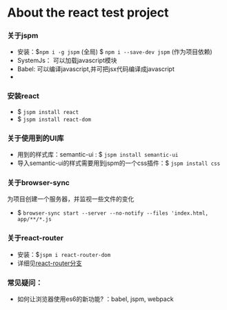 About the react test project
===

### 关于jspm
- 安装：$`npm i -g jspm` (全局) $ `npm i --save-dev jspm` (作为项目依赖)
- SystemJs： 可以加载javascript模块
- Babel: 可以编译javascript,并可把jsx代码编译成javascript
- 

### 安装react
- $ `jspm install react`
- $ `jspm install react-dom`

### 关于使用到的UI库
- 用到的样式库：semantic-ui : $ `jspm install semantic-ui`
- 导入semantic-ui的样式需要用到jspm的一个css插件：$ `jspm install css`

### 关于browser-sync
为项目创建一个服务器，并监视一些文件的变化
- $ `browser-sync start --server --no-notify --files 'index.html, app/**/*.js`

### 关于react-router
- 安装：$`jspm i react-router-dom`
- 详细见[react-router分支](https://github.com/webfault/react-test/tree/react-router)

### 常见疑问：
- 如何让浏览器使用es6的新功能? ：babel, jspm, webpack
